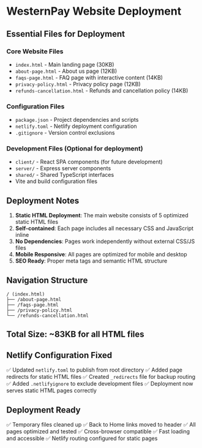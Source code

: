 # WesternPay Website Deployment

## Essential Files for Deployment

### Core Website Files

- `index.html` - Main landing page (30KB)
- `about-page.html` - About us page (12KB)
- `faqs-page.html` - FAQ page with interactive content (14KB)
- `privacy-policy.html` - Privacy policy page (12KB)
- `refunds-cancellation.html` - Refunds and cancellation policy (14KB)

### Configuration Files

- `package.json` - Project dependencies and scripts
- `netlify.toml` - Netlify deployment configuration
- `.gitignore` - Version control exclusions

### Development Files (Optional for deployment)

- `client/` - React SPA components (for future development)
- `server/` - Express server components
- `shared/` - Shared TypeScript interfaces
- Vite and build configuration files

## Deployment Notes

1. **Static HTML Deployment**: The main website consists of 5 optimized static HTML files
2. **Self-contained**: Each page includes all necessary CSS and JavaScript inline
3. **No Dependencies**: Pages work independently without external CSS/JS files
4. **Mobile Responsive**: All pages are optimized for mobile and desktop
5. **SEO Ready**: Proper meta tags and semantic HTML structure

## Navigation Structure

```
/ (index.html)
├── /about-page.html
├── /faqs-page.html
├── /privacy-policy.html
└── /refunds-cancellation.html
```

## Total Size: ~83KB for all HTML files

## Netlify Configuration Fixed

✅ Updated `netlify.toml` to publish from root directory
✅ Added page redirects for static HTML files
✅ Created `_redirects` file for backup routing
✅ Added `.netlifyignore` to exclude development files
✅ Deployment now serves static HTML pages correctly

## Deployment Ready

✅ Temporary files cleaned up
✅ Back to Home links moved to header
✅ All pages optimized and tested
✅ Cross-browser compatible
✅ Fast loading and accessible
✅ Netlify routing configured for static pages

